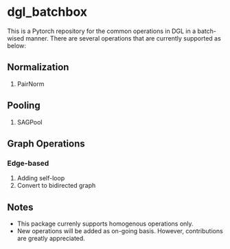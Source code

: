 # dgl_batchbox
This is a Pytorch repository for the common operations in DGL in a batch-wised manner. There are several operations that are currently supported as below:

## Normalization
1. PairNorm

## Pooling
1. SAGPool

## Graph Operations

### Edge-based
1. Adding self-loop
2. Convert to bidirected graph

## Notes
* This package currenly supports homogenous operations only.
* New operations will be added as on-going basis. However, contributions are greatly appreciated.
